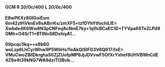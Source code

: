 #### GCM R 20/0c/400 L 20/0c/400
**E8wPKXz8GIGoiEsm**<br/>**6m42zlHVknEv8sABrrKs/zmXF5+tzfDYhYtfochiLlE=**<br/>**Xwbde4K6Ww8N3pCNFmjAcNmE7ky+1qfIcBCaEC1D+TYVpa6STeZLPd9OMh+O4SrT1+BTINnS8DxhiyA1...**<br/><br/>
**09pcqc5kq++x8b6G**<br/>**woLzp6LhCyrWhw9P5WbHs11eAkQlSIFG3V6Q617/IxE=**<br/>**VMuCwoZBlIDkrghaS0ZjZUofpMP8JjJDVvwF5OfXrYxhef8UHVBWnCdE4Z8e4t39kNQ7WA8dziTl3Bvb...**